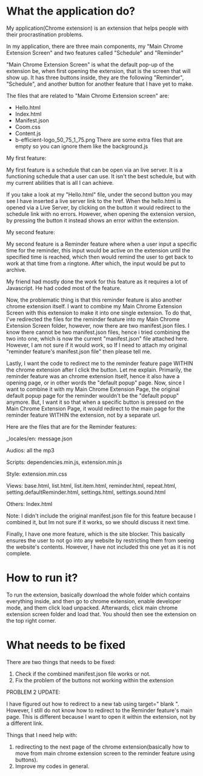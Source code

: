 What the application do?
=======================

My application(Chrome extension) is an extension that helps people with their procrastination problems. 

In my application, there are three main components, my "Main Chrome Extension Screen" and two features called "Schedule" and "Reminder" 

"Main Chrome Extension Screen" is what the default pop-up of the extension be, when first opening the extension, that is the screen that will show up. It has three buttons inside, they are the following "Reminder", "Schedule", and another button for another feature that I have yet to make. 

The files that are related to "Main Chrome Extension screen" are: 
- Hello.html 
- Index.html 
- Manifest.json 
- Coom.css
- Content.js 
- b-efficient-logo_50_75_1_75.png
There are some extra files that are empty so you can ignore them like the background.js 

My first feature: 

My first feature is a schedule that can be open via an live server. It is a functioning schedule that a user can use. It isn't the best schedule, but with my current abilities that is all I can achieve. 

If you take a look at my "Hello.html" file, under the second button you may see I have inserted a live server link to the href. When the hello.html is opened via a Live Server, by clicking on the button it would redirect to the schedule link with no errors. However, when opening the extension version, by pressing the button it instead shows an error within the extension. 

My second feature: 

My second feature is a Reminder feature where when a user input a specific time for the reminder, this input would be active on the extension until the specified time is reached, which then would remind the user to get back to work at that time from a ringtone. After which, the input would be put to archive. 

My friend had mostly done the work for this feature as it requires a lot of Javascript. He had coded most of the feature. 

Now, the problematic thing is that this reminder feature is also another chrome extension itself. I want to combine my Main Chrome Extension Screen with this extension to make it into one single extension. To do that, I've redirected the files for the reminder feature into my Main Chrome Extension Screen folder, however, now there are two manifest.json files. I know there cannot be two manifest.json files, hence i tried combining the two into one, which is now the current "manifest.json" file attached here. However, I am not sure if it would work, so If I need to attach my original "reminder feature's manifest.json file" then please tell me. 

Lastly, I want the code to redirect me to the reminder feature page WITHIN the chrome extension after I click the button. Let me explain. Primarily, the reminder feature was an chrome extension itself, hence it also have a opening page, or in other words the "default popup" page. Now, since I want to combine it with my Main Chrome Extension Page, the original default popup page for the reminder wouldn't be the "default popup" anymore. But, I want it so that when a specific button is pressed on the Main Chrome Extension Page, it would redirect to the main page for the reminder feature WITHIN the extension, not by a separate url. 

Here are the files that are for the Reminder features: 

_locales/en: message.json

Audios: all the mp3 

Scripts: dependencies.min.js, extension.min.js

Style: extension.min.css

Views: base.html, list.html, list.item.html, reminder.html, repeat.html, setting.defaultReminder.html, settings.html, settings.sound.html

Others: Index.html 

Note: I didn't include the original manifest.json file for this feature because I combined it, but Im not sure if it works, so we should discuss it next time. 

Finally, I have one more feature, which is the site blocker. This basically ensures the user to not go into any website by restricting them from seeing the website's contents. However, I have not included this one yet as it is not complete. 


How to run it?
=======================

To run the extension, basically download the whole folder which contains everything inside, and then go to chrome extension, enable developer mode, and them click load unpacked. Afterwards, click main chrome extension screen folder and load that. You should then see the extension on the top right corner. 

What needs to be fixed
=======================

There are two things that needs to be fixed: 

1. Check if the combined manifest.json file works or not. 
2. Fix the problem of the buttons not working within the extension 

PROBLEM 2 UPDATE: 

I have figured out how to redirect to a new tab using target=" blank ". However, I still do not know how to redirect to the Reminder feature's main page. This is different because I want to open it within the extension, not by a different link. 

Things that I need help with: 
1. redirecting to the next page of the chrome extension(basically how to move from main chrome extension screen to the reminder feature using buttons).
2. Improve my codes in general.  


